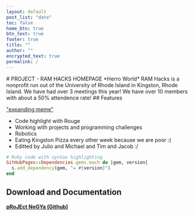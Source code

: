 ```yaml
---
layout: default
post_list: "date"
toc: false
home_btn: true
btn_text: true
footer: true
title: ""
author: ""
encrypted_text: true
permalink: /
---
```

<body background="sad.jpg">
# PROJECT - RAM HACKS HOMEPAGE
*Herro World*
RAM Hacks is a nonprofit run out of the University of Rhode Island in Kingston, Rhode Island. We have had over 3 meetings this year! We have over 10 members with about a 50% attendence rate!
##  Features

<a href = "https://drive.google.com/file/d/1tmve0uCf0T2ayfg01IcHxJUOEBNJpo_b/view?usp=sharing)"> "expanding meme" </a>



* Code highlight with Rouge
* Working with projects and programming challenges
* Robotics
* Eating Kingston Pizza every other week because we are poor :(
* Editted by Julio and Michael and Tim and Jacob  :/


```ruby
# Ruby code with syntax highlighting
GitHubPages::Dependencies.gems.each do |gem, version|
  s.add_dependency(gem, "= #{version}")
end
```
## Download and Documentation

[**pRoJEct NeGYa (Github)**](https://github.com/akiritsu/pRoJEct-NeGYa)
